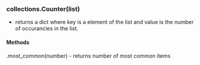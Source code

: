 ### collections.Counter(list) 
- returns a dict where key is a element of the list and value is the number of occurancies in the list.
#### Methods
.most_common(number) - returns number of most common items